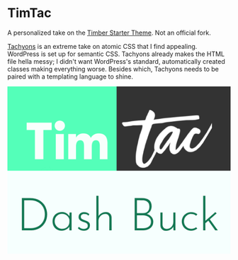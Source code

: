 
# TimTac

A personalized take on the [Timber Starter Theme](https://github.com/timber/starter-theme). Not an official fork.

[Tachyons](http://tachyons.io) is an extreme take on atomic CSS that I find appealing. WordPress is set up for semantic CSS. Tachyons already makes the HTML file hella messy; I didn't want WordPress's standard, automatically created classes making everything worse. Besides which, Tachyons needs to be paired with a templating language to shine.

![TimTac](/screenshot.png)
